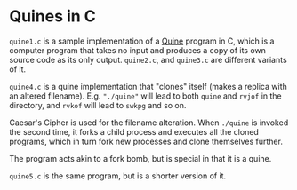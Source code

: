 # Quines in C

`quine1.c` is a sample implementation of a [Quine](https://en.wikipedia.org/wiki/Quine_(computing)) program in C, 
which is a computer program that takes no input and produces a copy of its own source code as its only output.
`quine2.c`, and `quine3.c` are different variants of it.

`quine4.c` is a quine implementation that "clones" itself (makes a replica with
an altered filename). E.g. `"./quine"` will lead to both `quine` and `rvjof` in
the directory, and `rvkof` will lead to `swkpg` and so on. 

Caesar's Cipher is used for the filename alteration. When `./quine` is invoked
the second time, it forks a child process and executes all the cloned
programs, which in turn fork new processes and clone themselves further.

The program acts akin to a fork bomb, but is special in that it is a quine.

`quine5.c` is the same program, but is a shorter version of it.
